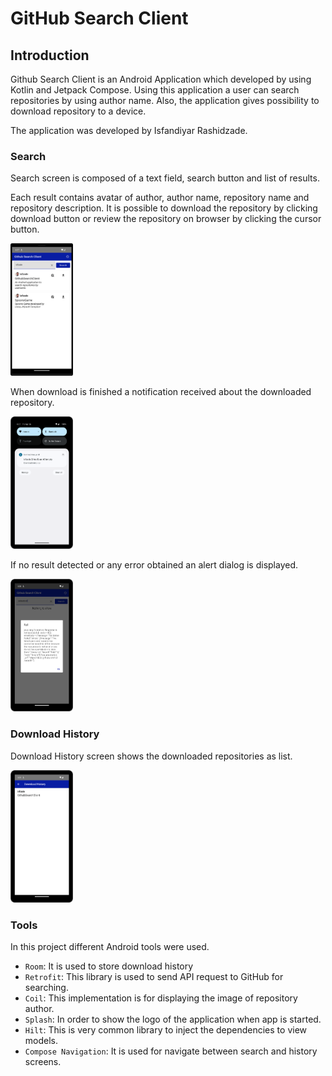 # GitHub Search Client
## Introduction
Github Search Client is an Android Application which developed by using Kotlin and Jetpack Compose.
Using this application a user can search repositories by using author name.
Also, the application gives possibility to download repository to a device.

The application was developed by Isfandiyar Rashidzade.

### Search
Search screen is composed of a text field, search button and list of results.

Each result contains avatar of author, author name, repository name and repository description.
It is possible to download the repository by clicking download button or review the repository on browser by clicking the cursor button.

<img src="./ss/1.png" alt="drawing" width="100" height="212"/>

When download is finished a notification received about the downloaded repository.

<img src="./ss/2.png" alt="drawing" width="100" height="212"/>

If no result detected or any error obtained an alert dialog is displayed.

<img src="./ss/4.png" alt="drawing" width="100" height="212"/>

### Download History
Download History screen shows the downloaded repositories as list.

<img src="./ss/3.png" alt="drawing" width="100" height="212"/>

### Tools
In this project different Android tools were used.
- `Room`: It is used to store download history
- `Retrofit`: This library is used to send API request to GitHub for searching.
- `Coil`: This implementation is for displaying the image of repository author.
- `Splash`: In order to show the logo of the application when app is started.
- `Hilt`: This is very common library to inject the dependencies to view models.
- `Compose Navigation`: It is used for navigate between search and history screens.